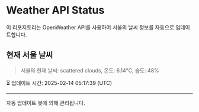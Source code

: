 
# Weather API Status

이 리포지토리는 OpenWeather API를 사용하여 서울의 날씨 정보를 자동으로 업데이트합니다.

## 현재 서울 날씨
> 서울의 현재 날씨: scattered clouds, 온도: 6.14°C, 습도: 48%

⏳ 업데이트 시간: 2025-02-14 05:17:39 (UTC)

---
자동 업데이트 봇에 의해 관리됩니다.
